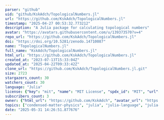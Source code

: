 ```yaml
---
parser: "github"
uid: "github/KskAdch/TopologicalNumbers.jl"
url: "https://github.com/KskAdch/TopologicalNumbers.jl"
timestamp: "2025-04-27 00:53:32.773212"
description: "A Julia package for calculating topological numbers"
avatar: "https://avatars.githubusercontent.com/u/139373570?v=4"
repo_url: "https://github.com/KskAdch/TopologicalNumbers.jl"
doi: "https://doi.org/10.5281/zenodo.14710087"
name: "TopologicalNumbers.jl"
full_name: "KskAdch/TopologicalNumbers.jl"
html_url: "https://github.com/KskAdch/TopologicalNumbers.jl"
created_at: "2023-07-13T15:33:04Z"
updated_at: "2025-04-22T09:33:42Z"
clone_url: "https://github.com/KskAdch/TopologicalNumbers.jl.git"
size: 2723
stargazers_count: 30
watchers_count: 30
language: "Julia"
license: {"key": "mit", "name": "MIT License", "spdx_id": "MIT", "url": "https://api.github.com/licenses/mit", "node_id": "MDc6TGljZW5zZTEz"}
subscribers_count: 3
owner: {"html_url": "https://github.com/KskAdch", "avatar_url": "https://avatars.githubusercontent.com/u/139373570?v=4", "login": "KskAdch", "type": "User"}
topics: ["condensed-matter-physics", "julia", "julia-language", "julia-package", "julialang", "chernnumbers", "z2numbers"]
date: "2025-05-31 14:26:51.877676"
---
```

